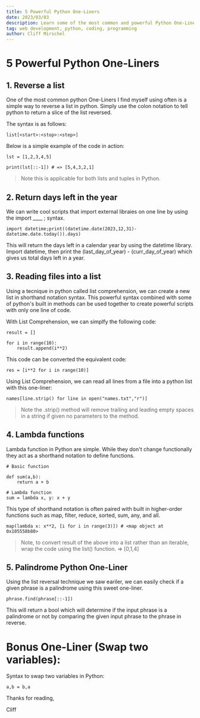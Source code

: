 ```yaml
---
title: 5 Powerful Python One-Liners
date: 2023/03/03
description: Learn some of the most common and powerful Python One-Liners.
tag: web development, python, coding, programming
author: Cliff Mirschel
---
```


# 5 Powerful Python One-Liners

##  1. Reverse a list

One of the most common python One-Liners I find myself using often is a simple way to reverse a list in python. Simply use the colon notation to tell python to return a slice of the list reversed.

The syntax is as follows:

```
list[<start>:<stop>:<step>]
```

Below is a simple example of the code in action:

```
lst = [1,2,3,4,5]

print(lst[::-1]) # => [5,4,3,2,1]
```

> Note this is applicable for both lists and tuples in Python. 

##  2. Return days left in the year

We can write cool scripts that import external libraies on one line by using the import ____ ; syntax.

```
import datetime;print((datetime.date(2023,12,31)-datetime.date.today()).days)
```

This will return the days left in a calendar year by using the datetime library. Import datetime, then print the (last_day_of_year) - (curr_day_of_year) which gives us total days left in a year.

##  3. Reading files into a list

Using a tecnique in python called list comprehension, we can create a new list in shorthand notation syntax. This powerful syntax combined with some of python's built in methods can be used together to create powerful scripts with only one line of code.

With List Comprehension, we can simplfy the following code:

```
result = []

for i in range(10):
    result.append(i**2)
```

This code can be converted the equivalent code:

```
res = [i**2 for i in range(10)]
```

Using List Comprehension, we can read all lines from a file into a python list with this one-liner:

```
names[line.strip() for line in open("names.txt","r")]
```

> Note the .strip() method will remove trailing and leading empty spaces in a string if given no parameters to the method.

## 4. Lambda functions

Lambda function in Python are simple. While they don't change functionally they act as a shorthand notation to define functions. 

```
# Basic function

def sum(a,b):
    return a + b

# Lambda function 
sum = lambda x, y: x + y
```

This type of shorthand notation is often paired with built in higher-order functions such as map, filter, reduce, sorted, sum, any, and all. 

```
map(lambda x: x**2, [i for i in range(3)]) # <map object at 0x105558b80>
```
> Note, to convert result of the above into a list rather than an iterable, wrap the code using the list() function. => [0,1,4]

## 5. Palindrome Python One-Liner

Using the list reversal technique we saw eariler, we can easily check if a given phrase is a palindrome using this sweet one-liner.

```
phrase.find(phrase[::-1])
```

This will return a bool which will determine if the input phrase is a palindrome or not by comparing the given input phrase to the phrase in reverse.

# Bonus One-Liner (Swap two variables):

Syntax to swap two variables in Python:

```
a,b = b,a 
```


Thanks for reading, 

Cliff





